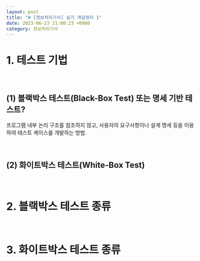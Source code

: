 ```yaml
---
layout: post
title: "# [정보처리기사] 실기 개념정리 1"
date: 2023-06-23 21:00:23 +0900
category: 정보처리기사
---
```


# 1. 테스트 기법   
<br>

## (1) 블랙박스 테스트(Black-Box Test) 또는 명세 기반 테스트?   
프로그램 내부 논리 구조를 참조하지 않고, 사용자의 요구사항이나 설계 명세 등을 이용하여 테스트 케이스를 개발하는 방법.

<br>

## (2) 화이트박스 테스트(White-Box Test)


<br>

# 2. 블랙박스 테스트 종류

<br>

# 3. 화이트박스 테스트 종류
